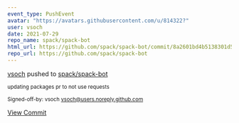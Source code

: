 ```yaml
---
event_type: PushEvent
avatar: "https://avatars.githubusercontent.com/u/814322?"
user: vsoch
date: 2021-07-29
repo_name: spack/spack-bot
html_url: https://github.com/spack/spack-bot/commit/8a2601bd4b5138301d57e0e6798b4c90c07398fa
repo_url: https://github.com/spack/spack-bot
---
```


<a href='https://github.com/vsoch' target='_blank'>vsoch</a> pushed to <a href='https://github.com/spack/spack-bot' target='_blank'>spack/spack-bot</a>

<small>updating packages pr to not use requests

Signed-off-by: vsoch <vsoch@users.noreply.github.com></small>

<a href='https://github.com/spack/spack-bot/commit/8a2601bd4b5138301d57e0e6798b4c90c07398fa' target='_blank'>View Commit</a>